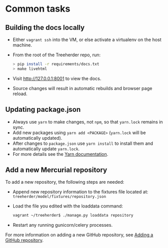 Common tasks
============

Building the docs locally
-------------------------

* Either ``vagrant ssh`` into the VM, or else activate a virtualenv on the host machine.
* From the root of the Treeherder repo, run:

  ```bash
  > pip install -r requirements/docs.txt
  > make livehtml
  ```

* Visit <http://127.0.0.1:8001> to view the docs.
* Source changes will result in automatic rebuilds and browser page reload.

Updating package.json
---------------------

* Always use ``yarn`` to make changes, not ``npm``, so that ``yarn.lock`` remains in sync.
* Add new packages using ``yarn add <PACKAGE>`` (``yarn.lock`` will be automatically updated).
* After changes to ``package.json`` use ``yarn install`` to install them and automatically update ``yarn.lock``.
* For more details see the [Yarn documentation].

[Yarn documentation]: https://yarnpkg.com/en/docs/usage

Add a new Mercurial repository
------------------------------

To add a new repository, the following steps are needed:

* Append new repository information to the fixtures file located at:
  `treeherder/model/fixtures/repository.json`
* Load the file you edited with the loaddata command:

  ```bash
  vagrant ~/treeherder$ ./manage.py loaddata repository
  ```

* Restart any running gunicorn/celery processes.

For more information on adding a new GitHub repository, see
[Adding a GitHub repository](submitting_data.html#adding-a-github-repository).

